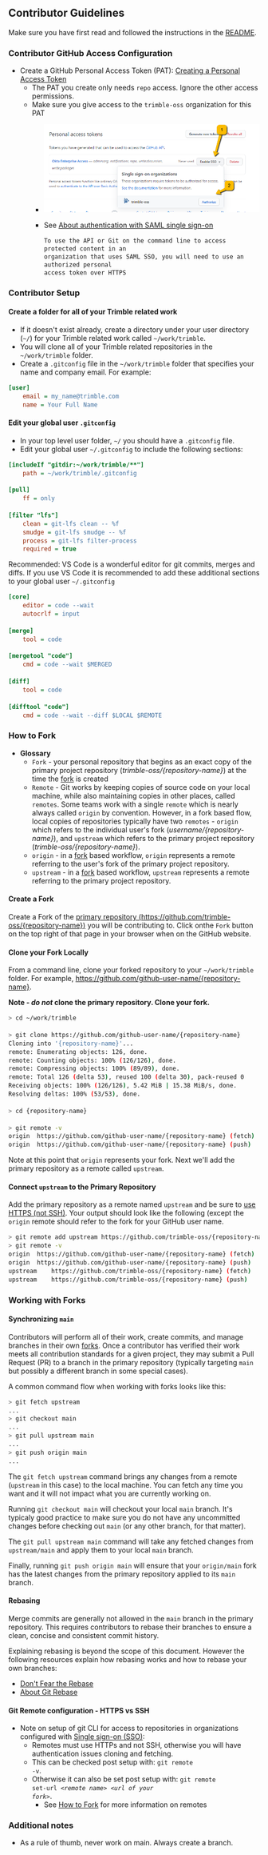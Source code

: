## Contributor Guidelines

Make sure you have first read and followed the instructions in the [README](../README.md).

### Contributor GitHub Access Configuration

- Create a GitHub Personal Access Token (PAT): [Creating a Personal Access Token](https://docs.github.com/en/github/authenticating-to-github/creating-a-personal-access-token)
  - The PAT you create only needs `repo` access. Ignore the other access permissions.
  - Make sure you give access to the `trimble-oss` organization for this PAT
    - ![PAT with SSO](./assets/pat-sso.png)
    - See [About authentication with SAML single sign-on](https://docs.github.com/en/github/authenticating-to-github/about-authentication-with-saml-single-sign-on)

      ```text
      To use the API or Git on the command line to access protected content in an 
      organization that uses SAML SSO, you will need to use an authorized personal 
      access token over HTTPS
      ```

### Contributor Setup

#### Create a folder for all of your Trimble related work

- If it doesn't exist already, create a directory under your user directory (`~/`) for your Trimble related work called `~/work/trimble`.
- You will clone all of your Trimble related repositories in the `~/work/trimble` folder.
- Create a `.gitconfig` file in the `~/work/trimble` folder that specifies your name and company email. For example:

```ini
[user]
    email = my_name@trimble.com
    name = Your Full Name
```

#### Edit your global user `.gitconfig`

- In your top level user folder, `~/` you should have a `.gitconfig` file.
- Edit your global user `~/.gitconfig` to include the following sections:

```ini
[includeIf "gitdir:~/work/trimble/**"]
    path = ~/work/trimble/.gitconfig

[pull]
    ff = only

[filter "lfs"]
    clean = git-lfs clean -- %f
    smudge = git-lfs smudge -- %f
    process = git-lfs filter-process
    required = true
```

Recommended: VS Code is a wonderful editor for git commits, merges and diffs. If you use VS Code it is recommended to add these additional sections to your global user `~/.gitconfig`

```ini
[core]
    editor = code --wait
    autocrlf = input

[merge]
    tool = code

[mergetool "code"]
    cmd = code --wait $MERGED

[diff]
    tool = code

[difftool "code"]
    cmd = code --wait --diff $LOCAL $REMOTE
```

### How to Fork

- **Glossary**
  - `Fork` - your personal repository that begins as an exact copy of the primary project repository (*trimble-oss/{repository-name}*) at the time the [fork](https://guides.github.com/activities/forking/) is created
  - `Remote` - Git works by keeping copies of source code on your local machine, while also maintaining copies in other places, called `remotes`. Some teams work with a single `remote` which is nearly always called `origin` by convention. However, in a fork based flow, local copies of repositories typically have two `remotes` - `origin` which refers to the individual user's fork (*username/{repository-name}*), and `upstream` which refers to the primary project repository (*trimble-oss/{repository-name}*).
  - `origin` - in a [fork](https://guides.github.com/activities/forking/) based workflow, `origin` represents a remote referring to the user's fork of the primary project repository.
  - `upstream` - in a [fork](https://guides.github.com/activities/forking/) based workflow, `upstream` represents a remote referring to the primary project repository.

#### Create a Fork

Create a Fork of the [primary repository (https://github.com/trimble-oss/{repository-name})](https://github.com/trimble-oss/{repository-name}) you will be contributing to. Click onthe `Fork` button on the top right of that page in your browser when on the GitHub website.

#### Clone your Fork Locally

From a command line, clone your forked repository to your `~/work/trimble` folder. For example, <https://github.com/github-user-name/{repository-name}>. 

**Note - *do not* clone the primary repository. Clone your fork.**

```bash
> cd ~/work/trimble

> git clone https://github.com/github-user-name/{repository-name}
Cloning into '{repository-name}'...
remote: Enumerating objects: 126, done.
remote: Counting objects: 100% (126/126), done.
remote: Compressing objects: 100% (89/89), done.
remote: Total 126 (delta 53), reused 100 (delta 30), pack-reused 0
Receiving objects: 100% (126/126), 5.42 MiB | 15.38 MiB/s, done.
Resolving deltas: 100% (53/53), done.

> cd {repository-name}

> git remote -v
origin	https://github.com/github-user-name/{repository-name} (fetch)
origin	https://github.com/github-user-name/{repository-name} (push)

```

Note at this point that `origin` represents your fork. Next we'll add the primary repository as a remote called `upstream`.

#### Connect `upstream` to the Primary Repository

Add the primary repository as a remote named `upstream` and be sure to [use HTTPS (not SSH)](#git-remote-configuration---https-vs-ssh). Your output should look like the following (except the `origin` remote should refer to the fork for your GitHub user name.

```bash
> git remote add upstream https://github.com/trimble-oss/{repository-name}
> git remote -v
origin	https://github.com/github-user-name/{repository-name} (fetch)
origin	https://github.com/github-user-name/{repository-name} (push)
upstream	https://github.com/trimble-oss/{repository-name} (fetch)
upstream	https://github.com/trimble-oss/{repository-name} (push)
```

### Working with Forks

#### Synchronizing `main`

Contributors will perform all of their work, create commits, and manage branches in their own [forks](https://guides.github.com/activities/forking/). Once a contributor has verified their work meets all contribution standards for a given project, they may submit a Pull Request (PR) to a branch in the primary repository (typically targeting `main` but possibly a different branch in some special cases).

A common command flow when working with forks looks like this:

```bash
> git fetch upstream
...
> git checkout main
...
> git pull upstream main
...
> git push origin main
...
```

The `git fetch upstream` command brings any changes from a remote (`upstream` in this case) to the local machine. You can fetch any time you want and it will not impact what you are currently working on.

Running `git checkout main` will checkout your local `main` branch. It's typicaly good practice to make sure you do not have any uncommitted changes before checking out `main` (or any other branch, for that matter).

The `git pull upstream main` command will take any fetched changes from `upstream/main` and apply them to your local `main` branch.

Finally, running `git push origin main` will ensure that your `origin/main` fork has the latest changes from the primary repository applied to its `main` branch.

#### Rebasing

Merge commits are generally not allowed in the `main` branch in the primary repository. This requires contributors to rebase their branches to ensure a clean, concise and consistent commit history.

Explaining rebasing is beyond the scope of this document. However the following resources explain how rebasing works and how to rebase your own branches:

- [Don't Fear the Rebase](https://medium.com/hackernoon/dont-fear-the-rebase-bca683888dae)
- [About Git Rebase](https://docs.github.com/en/github/getting-started-with-github/about-git-rebase)

#### Git Remote configuration - HTTPS vs SSH

- Note on setup of git CLI for access to repositories in organizations configured with [Single sign-on (SSO)](https://en.wikipedia.org/wiki/Single_sign-on):
  - Remotes must use HTTPs and not SSH, otherwise you will have authentication issues cloning and fetching.
  - This can be checked post setup with: <code>git remote -v</code>.
  - Otherwise it can also be set post setup with: <code>git remote set-url *\<remote name\>* *\<url of your fork\>*</code>.
    - See [How to Fork](#how-to-fork) for more information on remotes

### Additional notes

- As a rule of thumb, never work on main. Always create a branch.
